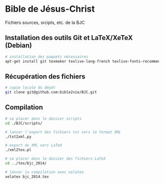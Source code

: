Bible de Jésus-Christ
===

Fichiers sources, srcipts, etc. de la BJC

## Installation des outils Git et LaTeX/XeTeX (Debian)

```bash
# installation des paquets nécessaires
apt-get install git texmaker texlive-lang-french texlive-fonts-recommended texlive-xetex
```

## Récupération des fichiers

```bash
# copie locale du dépôt
git clone git@github.com:bible2vie/BJC.git
```

## Compilation

```bash
# se placer dans le dossier scripts
cd ./BJC/scripts/

# lancer l'export des fichiers txt vers le format XML
./txt2xml.py

# export du XML vers LaTeX
./xml2tex.pl

# se placer dans le dossier des fichiers LaTeX
cd ../tex/bjc_2014/

# lancer la compilation avec xelatex
xelatex bjc_2014.tex
```
